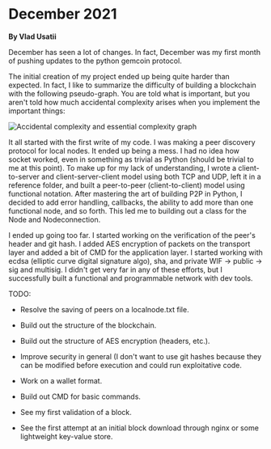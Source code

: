 # December 2021

**By Vlad Usatii**

December has seen a lot of changes. In fact, December was my first month of pushing updates to the python gemcoin protocol.

The initial creation of my project ended up being quite harder than expected. In fact, I like to summarize the difficulty of building a blockchain with the following pseudo-graph. You are told what is important, but you aren't told how much accidental complexity arises when you implement the important things:

![Accidental complexity and essential complexity graph](https://www.simplethread.com/wp-content/uploads/2020/10/Ess-vs-Acc.png)

It all started with the first write of my code. I was making a peer discovery protocol for local nodes. It ended up being a mess. I had no idea how socket worked, even in something as trivial as Python (should be trivial to me at this point). To make up for my lack of understanding, I wrote a client-to-server and client-server-client model using both TCP and UDP, left it in a reference folder, and built a peer-to-peer (client-to-client) model using functional notation. After mastering the art of building P2P in Python, I decided to add error handling, callbacks, the ability to add more than one functional node, and so forth. This led me to building out a class for the Node and Nodeconnection.

I ended up going too far. I started working on the verification of the peer's header and git hash. I added AES encryption of packets on the transport layer and added a bit of CMD for the application layer. I started working with ecdsa (elliptic curve digital signature algo), sha, and private WIF -> public -> sig and multisig. I didn't get very far in any of these efforts, but I successfully built a functional and programmable network with dev tools.

TODO:

- Resolve the saving of peers on a localnode.txt file.
- Build out the structure of the blockchain.
- Build out the structure of AES encryption (headers, etc.).
- Improve security in general (I don't want to use git hashes because they can be modified before execution and could run exploitative code.

- Work on a wallet format.
- Build out CMD for basic commands.
- See my first validation of a block.
- See the first attempt at an initial block download through nginx or some lightweight key-value store.
